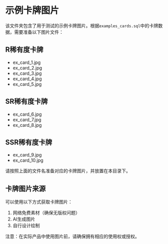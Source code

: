 # 示例卡牌图片

该文件夹包含了用于测试的示例卡牌图片。根据`examples_cards.sql`中的卡牌数据，需要准备以下图片文件：

## R稀有度卡牌
- ex_card_1.jpg
- ex_card_2.jpg
- ex_card_3.jpg
- ex_card_4.jpg
- ex_card_5.jpg

## SR稀有度卡牌
- ex_card_6.jpg
- ex_card_7.jpg
- ex_card_8.jpg

## SSR稀有度卡牌
- ex_card_9.jpg
- ex_card_10.jpg

请按照上面的文件名准备对应的卡牌图片，并放置在本目录下。

## 卡牌图片来源

可以使用以下方式获取卡牌图片：
1. 网络免费素材（确保无版权问题）
2. AI生成图片
3. 自行设计绘制

注意：在实际产品中使用图片前，请确保拥有相应的使用权或授权。 